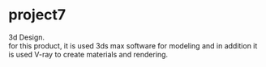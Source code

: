 # project7
3d Design.   
for this product, it is used 3ds max software for modeling and in addition it is used V-ray to create materials and rendering.
